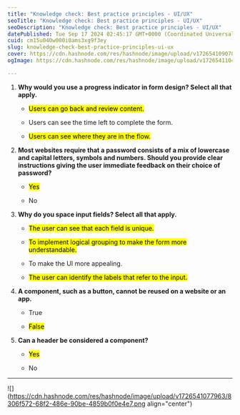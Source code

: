 ```yaml
---
title: "Knowledge check: Best practice principles - UI/UX"
seoTitle: "Knowledge check: Best practice principles - UI/UX"
seoDescription: "Knowledge check: Best practice principles - UI/UX"
datePublished: Tue Sep 17 2024 02:45:17 GMT+0000 (Coordinated Universal Time)
cuid: cm15u040w000i0ams3xg9f3ey
slug: knowledge-check-best-practice-principles-ui-ux
cover: https://cdn.hashnode.com/res/hashnode/image/upload/v1726541090781/4ebd939b-bc9d-406e-9387-2daa4670d713.jpeg
ogImage: https://cdn.hashnode.com/res/hashnode/image/upload/v1726541104818/529dcca3-af17-4df4-be98-859b8b3386bc.jpeg

---
```


1. **Why would you use a progress indicator in form design? Select all that apply.**
    
    * <mark>Users can go back and review content.</mark>
        
    * Users can see the time left to complete the form.
        
    * <mark>Users can see where they are in the flow.</mark>
        
2. **Most websites require that a password consists of a mix of lowercase and capital letters, symbols and numbers. Should you provide clear instructions giving the user immediate feedback on their choice of password?**
    
    * <mark>Yes</mark>
        
    * No
        
3. **Why do you space input fields? Select all that apply.**
    
    * <mark>The user can see that each field is unique.</mark>
        
    * <mark>To implement logical grouping to make the form more understandable.</mark>
        
    * To make the UI more appealing.
        
    * <mark>The user can identify the labels that refer to the input.</mark>
        
4. **A component, such as a button, cannot be reused on a website or an app.**
    
    * True
        
    * <mark>False</mark>
        
5. **Can a header be considered a component?**
    
    * <mark>Yes</mark>
        
    * No
        

---

![](https://cdn.hashnode.com/res/hashnode/image/upload/v1726541077963/8306f572-68f2-486e-90be-4859b0f0e4e7.png align="center")